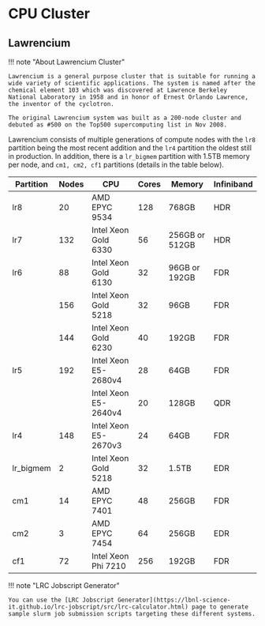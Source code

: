 # CPU Cluster

## Lawrencium

!!! note "About Lawrencium Cluster" 

    Lawrencium is a general purpose cluster that is suitable for running a wide variety of scientific applications. The system is named after the chemical element 103 which was discovered at Lawrence Berkeley National Laboratory in 1958 and in honor of Ernest Orlando Lawrence, the inventor of the cyclotron. 
    
    The original Lawrencium system was built as a 200-node cluster and debuted as #500 on the Top500 supercomputing list in Nov 2008.

Lawrencium consists of multiple generations of compute nodes with the `lr8` partition being the most recent addition and the `lr4` partition the oldest still in production. In addition, there is a `lr_bigmem` partition with 1.5TB memory per node, and `cm1, cm2, cf1` partitions (details in the table below).

| Partition | Nodes | CPU                  | Cores | Memory | Infiniband | 
| --------- | ----- | -------------------- | ----- | ------ | ---------- | 
| lr8       | 20    | AMD EPYC 9534        | 128   | 768GB  | HDR        |
| lr7       | 132   | Intel Xeon Gold 6330 | 56    | 256GB or 512GB  | HDR |
| lr6       | 88    | Intel Xeon Gold 6130 | 32    | 96GB or 192GB | FDR |
|           | 156   | Intel Xeon Gold 5218 | 32    | 96GB   | FDR |
|           | 144   | Intel Xeon Gold 6230 | 40    | 192GB  | FDR |
| lr5       | 192   | Intel Xeon E5-2680v4 | 28    | 64GB   | FDR | 
|           |       | Intel Xeon E5-2640v4 | 20    | 128GB  | QDR |
| lr4       | 148   | Intel Xeon E5-2670v3 | 24    | 64GB   | FDR | 
| lr_bigmem | 2     | Intel Xeon Gold 5218 | 32    | 1.5TB  | EDR |
| cm1       | 14    | AMD EPYC 7401        | 48    | 256GB  | FDR |
| cm2       | 3     | AMD EPYC 7454        | 64    | 256GB  | EDR |
| cf1       | 72    | Intel Xeon Phi 7210  | 256   | 192GB  | FDR |

!!! note "LRC Jobscript Generator"

    You can use the [LRC Jobscript Generator](https://lbnl-science-it.github.io/lrc-jobscript/src/lrc-calculator.html) page to generate sample slurm job submission scripts targeting these different systems.
